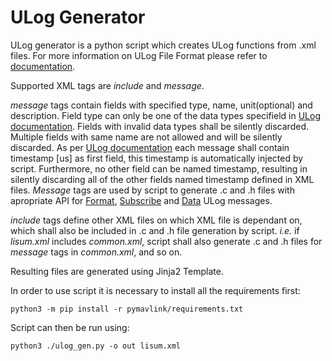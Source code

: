 # ULog Generator

ULog generator is a python script which creates ULog functions from .xml files.
For more information on ULog File Format please refer to
[documentation](https://docs.px4.io/main/en/dev_log/ulog_file_format.html).

Supported XML tags are *include* and *message*.

*message* tags contain fields with specified type, name, unit(optional) and
description. Field type can only be one of the data types specifield in 
[ULog documentation](https://docs.px4.io/main/en/dev_log/ulog_file_format.html).
Fields with invalid data types shall be silently discarded. Multiple fields with
same name are not allowed and will be silently discarded. As per
[ULog documentation](https://docs.px4.io/main/en/dev_log/ulog_file_format.html)
each message shall contain timestamp \[us\] as first field, this timestamp is
automatically injected by script. Furthermore, no other field can be named
timestamp, resulting in silently discarding all of the other fields named
timestamp defined in XML files. *Message* tags are used by script to generate
.c and .h files with apropriate API for 
[Format](https://docs.px4.io/main/en/dev_log/ulog_file_format.html#f-format-message), [Subscribe](https://docs.px4.io/main/en/dev_log/ulog_file_format.html#a-subscription-message) 
and 
[Data](https://docs.px4.io/main/en/dev_log/ulog_file_format.html#d-logged-data-message)
ULog messages.

*include* tags define other XML files on which XML file is dependant on, which
shall also be included in .c and .h file generation by script. 
*i.e.* if *lisum.xml* includes *common.xml*, script shall also generate .c and 
.h files for *message* tags in *common.xml*, and so on.

Resulting files are generated using Jinja2 Template.

In order to use script it is necessary to install all the requirements first:

```
python3 -m pip install -r pymavlink/requirements.txt
```

Script can then be run using:
```
python3 ./ulog_gen.py -o out lisum.xml
```
